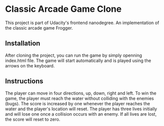 # Classic Arcade Game Clone

This project is part of Udacity's frontend nanodegree. An implementation of the classic arcade game Frogger.

## Installation

After cloning the project, you can run the game by simply openning index.html file.
The game will start automatically and is played using the arrows on the keyboard.

## Instructions

The player can move in four directions, up, down, right and left. To win the game, the player must reach the water without colliding with the enemies (bugs). The score is increased by one whenever the player reaches the water and the player's location will reset. The player has three lives initially and will lose one once a collision occurs with an enemy. If all lives are lost, the score will reset to zero.

